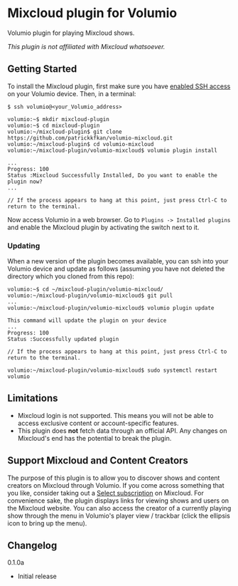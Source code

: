 # Mixcloud plugin for Volumio

Volumio plugin for playing Mixcloud shows.

*This plugin is not affiliated with Mixcloud whatsoever.*

## Getting Started

To install the Mixcloud plugin, first make sure you have [enabled SSH access](https://volumio.github.io/docs/User_Manual/SSH.html) on your Volumio device. Then, in a terminal:

```
$ ssh volumio@<your_Volumio_address>

volumio:~$ mkdir mixcloud-plugin
volumio:~$ cd mixcloud-plugin
volumio:~/mixcloud-plugin$ git clone https://github.com/patrickkfkan/volumio-mixcloud.git
volumio:~/mixcloud-plugin$ cd volumio-mixcloud
volumio:~/mixcloud-plugin/volumio-mixcloud$ volumio plugin install

...
Progress: 100
Status :Mixcloud Successfully Installed, Do you want to enable the plugin now?
...

// If the process appears to hang at this point, just press Ctrl-C to return to the terminal.
```

Now access Volumio in a web browser. Go to ``Plugins -> Installed plugins`` and enable the Mixcloud plugin by activating the switch next to it.

### Updating

When a new version of the plugin becomes available, you can ssh into your Volumio device and update as follows (assuming you have not deleted the directory which you cloned from this repo):

```
volumio:~$ cd ~/mixcloud-plugin/volumio-mixcloud/
volumio:~/mixcloud-plugin/volumio-mixcloud$ git pull
...
volumio:~/mixcloud-plugin/volumio-mixcloud$ volumio plugin update

This command will update the plugin on your device
...
Progress: 100
Status :Successfully updated plugin

// If the process appears to hang at this point, just press Ctrl-C to return to the terminal.

volumio:~/mixcloud-plugin/volumio-mixcloud$ sudo systemctl restart volumio
```

## Limitations

- Mixcloud login is not supported. This means you will not be able to access exclusive content or account-specific features.
- This plugin does **not** fetch data through an official API. Any changes on Mixcloud's end has the potential to break the plugin.

## Support Mixcloud and Content Creators

The purpose of this plugin is to allow you to discover shows and content creators on Mixcloud through Volumio. If you come across something that you like, consider taking out a [Select subscription](https://www.mixcloud.com/select/) on Mixcloud. For convenience sake, the plugin displays links for viewing shows and users on the Mixcloud website. You can also access the creator of a currently playing show through the menu in Volumio's player view / trackbar (click the ellipsis icon to bring up the menu).

## Changelog

0.1.0a
- Initial release
